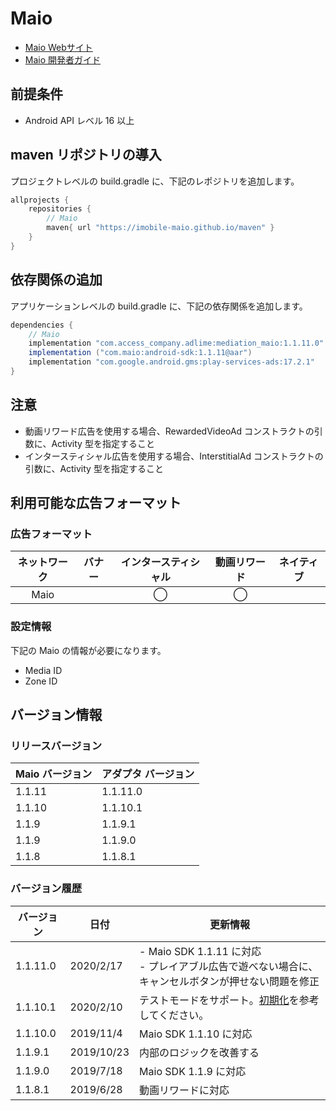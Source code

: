 # Maio
- [Maio Webサイト](https://maio.jp/)
- [Maio 開発者ガイド](https://github.com/imobile-maio)

## 前提条件
- Android API レベル 16 以上

## maven リポジトリの導入
プロジェクトレベルの build.gradle に、下記のレポジトリを追加します。

```java
allprojects {
    repositories {
        // Maio
        maven{ url "https://imobile-maio.github.io/maven" }
    }
}
```

## 依存関係の追加
アプリケーションレベルの build.gradle に、下記の依存関係を追加します。

```java
dependencies {
    // Maio
    implementation "com.access_company.adlime:mediation_maio:1.1.11.0"
    implementation ("com.maio:android-sdk:1.1.11@aar")
    implementation "com.google.android.gms:play-services-ads:17.2.1"
}
```

## 注意
- 動画リワード広告を使用する場合、RewardedVideoAd コンストラクトの引数に、Activity 型を指定すること
- インタースティシャル広告を使用する場合、InterstitialAd コンストラクトの引数に、Activity 型を指定すること

## 利用可能な広告フォーマット

### 広告フォーマット
|ネットワーク|バナー|インタースティシャル|動画リワード|ネイティブ|
|:------: |:---:|:----------:|:------:|:----:|
| Maio |     |  ◯         |   ◯    |    |


### 設定情報
下記の Maio の情報が必要になります。  
- Media ID  
- Zone ID  

## バージョン情報

### リリースバージョン
| Maio バージョン | アダプタ バージョン |
|:--------------|:-----------------|
| 1.1.11        | 1.1.11.0         |
| 1.1.10        | 1.1.10.1         |
| 1.1.9         | 1.1.9.1          |
| 1.1.9         | 1.1.9.0          |
| 1.1.8         | 1.1.8.1          |

### バージョン履歴
|  バージョン  | 日付        | 更新情報       |
|------------|-------------|---------------------|
| 1.1.11.0   | 2020/2/17   | - Maio SDK 1.1.11 に対応<br>- プレイアブル広告で遊べない場合に、キャンセルボタンが押せない問題を修正 |
| 1.1.10.1   | 2020/2/10   | テストモードをサポート。[初期化](./init.md)を参考してください。 |
| 1.1.10.0   | 2019/11/4   | Maio SDK 1.1.10 に対応|
| 1.1.9.1    | 2019/10/23  | 内部のロジックを改善する |
| 1.1.9.0    | 2019/7/18   | Maio SDK 1.1.9 に対応 |
| 1.1.8.1    | 2019/6/28   | 動画リワードに対応      |
